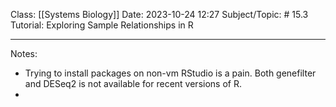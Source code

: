 Class: [[Systems Biology]]
Date: 2023-10-24 12:27
Subject/Topic: # 15.3 Tutorial: Exploring Sample Relationships in R


-------------
Notes:
- Trying to install packages on non-vm RStudio is a pain. Both genefilter and DESeq2 is not available for recent versions of R.
- 
